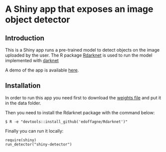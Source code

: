 # A Shiny app that exposes an image object detector 

## Introduction

This is a Shiny app runs a pre-trained model to detect objects
on the image uploaded by the user. The R package [Rdarknet]( https://github.com/edoffagne/Rdarknet.git) is used to run the model implemented with 
[darknet](https://pjreddie.com/darknet/)

A demo of the app is available [here](https://erikdf.shinyapps.io/shiny_detector).
   
## Installation

In order to run this app you need first to download the [weights file](https://pjreddie.com/media/files/yolo.weights) and put it in the data folder.

Then you need to install the Rdarknet package with the command below:

```shell
$ R -e "devtools::install_github('edoffagne/Rdarknet')"
 ```
Finally you can run it locally:

```shell
require(shiny)
run_detector("shiny-detector")
```


